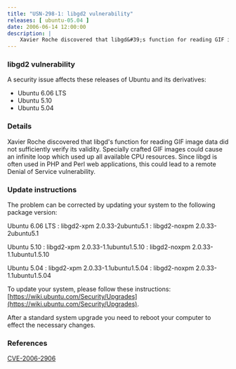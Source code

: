 ```yaml
---
title: "USN-298-1: libgd2 vulnerability"
releases: [ ubuntu-05.04 ]
date: 2006-06-14 12:00:00
description: |
    Xavier Roche discovered that libgd&#39;s function for reading GIF image data did not sufficiently verify its validity. Specially crafted GIF images could cause an infinite loop which used up all available CPU resources. Since libgd is often used in PHP and Perl web applications, this could lead to a remote Denial of Service vulnerability.
--- 
```

 
### libgd2 vulnerability

A security issue affects these releases of Ubuntu and its derivatives:

* Ubuntu 6.06 LTS
* Ubuntu 5.10
* Ubuntu 5.04

### Details

Xavier Roche discovered that libgd&#39;s function for reading GIF image data did not sufficiently verify its validity. Specially crafted GIF images could cause an infinite loop which used up all available CPU resources. Since libgd is often used in PHP and Perl web applications, this could lead to a remote Denial of Service vulnerability.

### Update instructions

The problem can be corrected by updating your system to the following package version:

Ubuntu 6.06 LTS
 : libgd2-xpm <span>2.0.33-2ubuntu5.1</span>
 : libgd2-noxpm <span>2.0.33-2ubuntu5.1</span>

Ubuntu 5.10
 : libgd2-xpm <span>2.0.33-1.1ubuntu1.5.10</span>
 : libgd2-noxpm <span>2.0.33-1.1ubuntu1.5.10</span>

Ubuntu 5.04
 : libgd2-xpm <span>2.0.33-1.1ubuntu1.5.04</span>
 : libgd2-noxpm <span>2.0.33-1.1ubuntu1.5.04</span>

To update your system, please follow these instructions: [https://wiki.ubuntu.com/Security/Upgrades](https://wiki.ubuntu.com/Security/Upgrades).

After a standard system upgrade you need to reboot your computer to effect the necessary changes.

### References

 [CVE-2006-2906](http://people.ubuntu.com/~ubuntu-security/cve/CVE-2006-2906)
 
